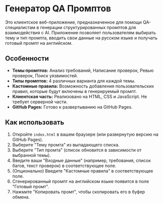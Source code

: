# Генератор QA Промптов

Это клиентское веб-приложение, предназначенное для помощи QA-специалистам в генерации структурированных промптов для взаимодействия с AI. Приложение позволяет пользователям выбирать тему и тип промпта, вводить свои данные на русском языке и получать готовый промпт на английском.

## Особенности

- **Темы промптов:** Анализ требований, Написание проверок, Ревью проверок, Поиск уязвимостей.
- **Типы промптов:** 4 различных варианта для каждой темы.
- **Кастомные правила:** Возможность добавления пользовательских правил, которые будут включены в генерируемый промпт.
- **Клиентская часть:** Реализовано на HTML, CSS и JavaScript. Не требует серверной части.
- **GitHub Pages:** Готово к развертыванию на GitHub Pages.

## Как использовать

1.  Откройте `index.html` в вашем браузере (или развернутую версию на GitHub Pages).
2.  Выберите "Тему промта" из выпадающего списка.
3.  Выберите "Тип промта" (список обновится в зависимости от выбранной темы).
4.  Введите ваши "Входные данные" (например, требования, список багов, текст проверок) в соответствующее поле.
5.  (Опционально) Введите "Кастомные правила" в соответствующее поле.
6.  Сгенерированный промпт на английском языке появится в поле "Готовый промт".
7.  Нажмите "Копировать промт", чтобы скопировать его в буфер обмена.
